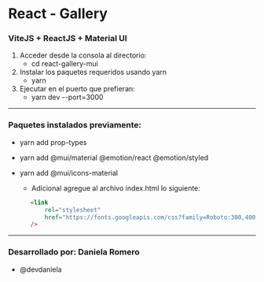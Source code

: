 # React - Gallery

### ViteJS + ReactJS + Material UI

   1. Acceder desde la consola al directorio: 
      - cd react-gallery-mui
   2. Instalar los paquetes requeridos usando yarn
      - yarn
   3. Ejecutar en el puerto que prefieran:
      - yarn dev --port=3000


****************************************************************
### Paquetes instalados previamente:

   * yarn add prop-types
   * yarn add @mui/material @emotion/react @emotion/styled
   * yarn add @mui/icons-material

     - Adicional agregue al archivo index.html lo siguiente:
     ```html
        <link 
            rel="stylesheet" 
            href="https://fonts.googleapis.com/css?family=Roboto:300,400,500,700&display=swap"
        />
     ```


****************************************************************

### Desarrollado por: Daniela Romero
* @devdaniela
